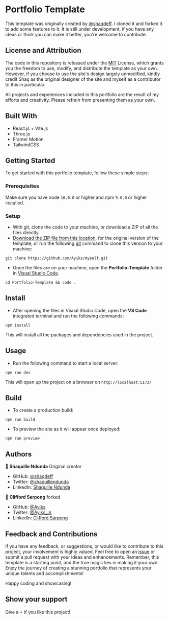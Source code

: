 # Portfolio Template

<!-- https://github.com/shaqdeff/Portfolio-Template/assets/92020713/eed76a82-e59d-440b-a04c-a2dc00a508b7

![portfolio-phone](https://github.com/shaqdeff/Portfolio-Template/assets/92020713/e41ed31c-50e5-40d3-a74f-9c0eb053fe7f)
![portfolio-phone-3](https://github.com/shaqdeff/Portfolio-Template/assets/92020713/e8c23aa7-ac27-48fc-bf66-50ab00e3a64f) -->
This template was originally created by [@shaqdeff](https://github.com/shaqdeff). I cloned it and forked it to add some features to it. It is still under development, if you have any ideas or think you can make it better, you're welcome to contribute.

## License and Attribution

The code in this repository is released under the [MIT](https://github.com/shaqdeff/Portfolio-Template/blob/90213d4887074d1d29434f706afad3d12fa33f5f/MIT.md) License, which grants you the freedom to use, modify, and distribute the template as your own. However, if you choose to use the site's design largely unmodified, kindly credit Shaq as the original designer of the site and myself as a contributor to this in particular.

All projects and experiences included in this portfolio are the result of my efforts and creativity. Please refrain from presenting them as your own.

## Built With

- React.js + Vite.js
- Three.js
- Framer Motion
- TailwindCSS

<!-- ## Live Demo

- Click [here](https://shaq-portfolio.netlify.app/) to view the live demo. -->

## Getting Started

To get started with this portfolio template, follow these simple steps:

### Prerequisites

Make sure you have node `16.0.0` or higher and npm `9.0.0` or higher installed.

### Setup

- With git, clone the code to your machine, or download a ZIP of all the files directly.
- [Download the ZIP file from this location](https://github.com/shaqdeff/Portfolio-Template/archive/refs/heads/main.zip), for the original version of the template, or run the following [git](https://git-scm.com/) command to clone this version to your machine:

```
git clone https://github.com/Ayiks/myself.git
```

- Once the files are on your machine, open the **Portfolio-Template** folder in [Visual Studio Code](https://code.visualstudio.com/download).

```
cd Portfolio-Template && code .
```

## Install

- After opening the files in Visual Studio Code, open the **VS Code** integrated terminal and run the following commands:

```
npm install
```

This will install all the packages and dependencies used in the project.

## Usage

- Run the following command to start a local server:

```
npm run dev
```

This will open up the project on a browser on `http://localhost:5173/`

## Build

- To create a production build:

```
npm run build
```

- To preview the site as it will appear once deployed:

```
npm run preview
```

## Authors

👤 **Shaquille Ndunda** Original creator

- GitHub: [@shaqdeff](https://github.com/shaqdeff)
- Twitter: [@shaquillendunda](https://twitter.com/shaquillendunda)
- LinkedIn: [Shaquille Ndunda](https://www.linkedin.com/in/shaquille-ndunda-b13a95107/)

👤 **Clifford Sarpong** forked

- GitHub: [@Ayiks](https://github.com/Ayiks)
- Twitter: [@Ayiks_Jr](https://twitter.com/Ayiks_Jr)
- LinkedIn: [Clifford Sarpong](https://www.linkedin.com/in/clifford-sarpong/)

## Feedback and Contributions

If you have any feedback, or suggestions, or would like to contribute to this project, your involvement is highly valued. Feel free to open an [issue](../../issues/) or submit a pull request with your ideas and enhancements. Remember, this template is a starting point, and the true magic lies in making it your own. Enjoy the journey of creating a stunning portfolio that represents your unique talents and accomplishments!

Happy coding and showcasing!

## Show your support

Give a ⭐️ if you like this project!
